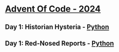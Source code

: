 # [Advent Of Code - 2024](https://adventofcode.com/2024)

## Day 1: Historian Hysteria - [Python](Day_01.py)
## Day 1: Red-Nosed Reports - [Python](Day_02.py)
